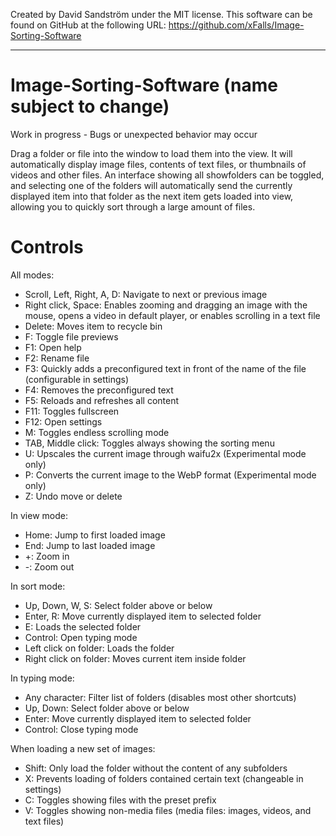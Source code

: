 ﻿Created by David Sandström under the MIT license.
This software can be found on GitHub at the following URL:
https://github.com/xFalls/Image-Sorting-Software

-----------------------------------------------------------------

# Image-Sorting-Software (name subject to change)

Work in progress - Bugs or unexpected behavior may occur

Drag a folder or file into the window to load them into the view. It will automatically display image files, contents of text files, or thumbnails of videos and other files. An interface showing all showfolders can be toggled, and selecting one of the folders will automatically send the currently displayed item into that folder as the next item gets loaded into view, allowing you to quickly sort through a large amount of files.

# Controls

All modes:
  - Scroll, Left, Right, A, D: Navigate to next or previous image
  - Right click, Space: Enables zooming and dragging an image with the mouse, opens a video in default player, or enables scrolling in a text file
  - Delete: Moves item to recycle bin
  - F: Toggle file previews
  - F1: Open help
  - F2: Rename file
  - F3: Quickly adds a preconfigured text in front of the name of the file (configurable in settings)
  - F4: Removes the preconfigured text
  - F5: Reloads and refreshes all content
  - F11: Toggles fullscreen
  - F12: Open settings
  - M: Toggles endless scrolling mode
  - TAB, Middle click: Toggles always showing the sorting menu
  - U: Upscales the current image through waifu2x (Experimental mode only)
  - P: Converts the current image to the WebP format (Experimental mode only)
  - Z: Undo move or delete
  

In view mode:
- Home: Jump to first loaded image
- End: Jump to last loaded image
- +: Zoom in
- -: Zoom out
  
  
In sort mode:
- Up, Down, W, S: Select folder above or below
- Enter, R: Move currently displayed item to selected folder
- E: Loads the selected folder
- Control: Open typing mode
- Left click on folder: Loads the folder
- Right click on folder: Moves current item inside folder
  
 
In typing mode:
- Any character: Filter list of folders (disables most other shortcuts)
- Up, Down: Select folder above or below
- Enter: Move currently displayed item to selected folder
- Control: Close typing mode
  
  
When loading a new set of images:
- Shift: Only load the folder without the content of any subfolders
- X: Prevents loading of folders contained certain text (changeable in settings)
- C: Toggles showing files with the preset prefix
- V: Toggles showing non-media files (media files: images, videos, and text files)
